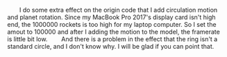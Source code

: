 &emsp;&emsp;I do some extra effect on the origin code that I add circulation motion and planet rotation. Since my MacBook Pro 2017's display card isn't high end, the 1000000 rockets is too high for my laptop computer. So I set the amout to 100000 and after I adding the motion to the model, the framerate is little bit low.
&emsp;&emsp;And there is a problem in the effect that the ring isn't a standard circle, and I don't know why. I will be glad if you can point that.